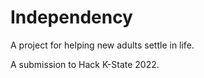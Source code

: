 # Independency
A project for helping new adults settle in life.

A submission to Hack K-State 2022.
